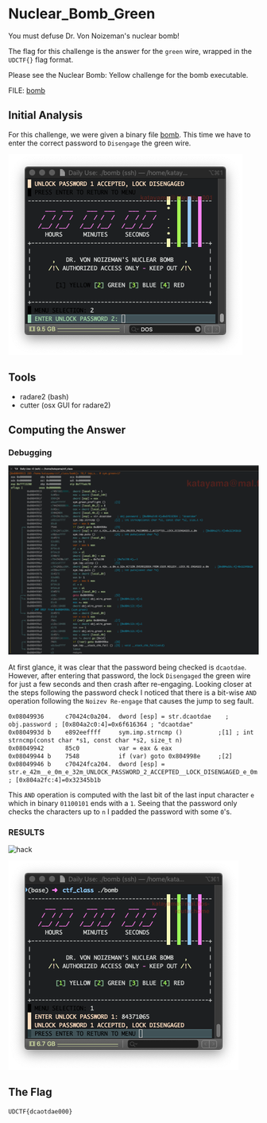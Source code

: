 # Nuclear_Bomb_Green

You must defuse Dr. Von Noizeman's nuclear bomb!

The flag for this challenge is the answer for the `green` wire, wrapped in the `UDCTF{}` flag format.

Please see the Nuclear Bomb: Yellow challenge for the bomb executable.

FILE: [bomb](https://github.com/kkatayama/ctf_class/blob/master/reverse/nuclear_bomb_yellow/bomb?raw=true)

## Initial Analysis 
For this challenge, we were given a binary file [bomb](https://github.com/kkatayama/ctf_class/blob/master/reverse/nuclear_bomb_yellow/bomb?raw=true).
This time we have to enter the correct password to `Disengage` the green wire.

![intro](https://raw.githubusercontent.com/kkatayama/ctf_class/master/reverse/nuclear_bomb_green/intro.png)

## Tools 
* radare2 (bash)
* cutter (osx GUI for radare2)

## Computing the Answer 
### Debugging

![verify](https://raw.githubusercontent.com/kkatayama/ctf_class/master/reverse/nuclear_bomb_green/verify.png)

At first glance, it was clear that the password being checked is `dcaotdae`.  However, after entering that password, the lock `Disengaged` the green wire for just a few seconds and then crash after re-engaging.
Looking closer at the steps following the password check I noticed that there is a bit-wise `AND` operation following the `Noizev Re-engage` that causes the jump to seg fault.

```Mask
0x08049936      c70424c0a204.  dword [esp] = str.dcaotdae    ; obj.password ; [0x804a2c0:4]=0x6f616364 ; "dcaotdae"
0x0804993d b    e892eeffff     sym.imp.strncmp ()          ;[1] ; int strncmp(const char *s1, const char *s2, size_t n)
0x08049942      85c0           var = eax & eax
0x08049944 b    7548           if (var) goto 0x804998e     ;[2]
0x08049946 b    c70424fca204.  dword [esp] = str.e_42m__e_0m_e_32m_UNLOCK_PASSWORD_2_ACCEPTED__LOCK_DISENGAGED_e_0m    ; [0x804a2fc:4]=0x32345b1b
```
This `AND` operation is computed with the last bit of the last input character `e` which in binary `01100101` ends with a `1`.  Seeing that the password only checks the characters up to `n` 
I padded the password with some `0`'s.

### RESULTS
![hack](https://raw.githubusercontent.com/kkatayama/ctf_class/master/reverse/nuclear_bomb_yellow/hack1.png)

![hack](https://raw.githubusercontent.com/kkatayama/ctf_class/master/reverse/nuclear_bomb_yellow/hack.png)


## The Flag 
```ObjectScript
UDCTF{dcaotdae000}
```

